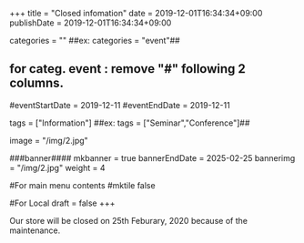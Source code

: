 +++
title =  "Closed infomation"
date = 2019-12-01T16:34:34+09:00
publishDate = 2019-12-01T16:34:34+09:00

categories = ""
##ex:  categories = "event"##
## for categ. event : remove "#" following 2 columns. ##
#eventStartDate = 2019-12-11
#eventEndDate = 2019-12-11

tags = ["Information"]
##ex: tags = ["Seminar","Conference"]##

image = "/img/2.jpg"

###banner####
mkbanner = true
bannerEndDate = 2025-02-25
bannerimg = "/img/2.jpg"
weight = 4

#For main menu contents
#mktile false

#For Local
draft = false
+++

Our store will be closed on 25th Feburary, 2020 because of the maintenance.
